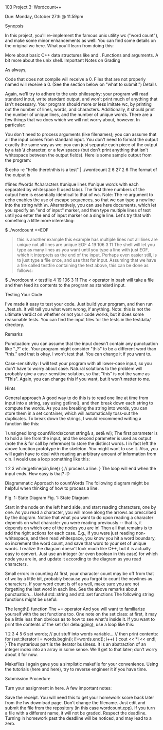 103 Project 3: Wordcount++

Due: Monday, October 27th @ 11:59pm

Synopsis

In this project, you'll re-implement the famous unix utility wc ("word count"), and make some minor enhancements as well. You can find some details on the original wc here. What you'll learn from doing this:

More about basic C++ data structures like <string> and  <set>.
Functions and arguments.
A bit more about the unix shell.
Important Notes on Grading

As always,

Code that does not compile will receive a 0.
Files that are not properly named will receive a 0. (See the section below on "what to submit.")
Details

Again, we'll try to adhere to the unix philosophy: your program will read standard input, write standard output, and won't print much of anything that isn't necessary. Your program should more or less imitate wc, by printing out the number of lines, words, and characters. Additionally, it should print the number of unique lines, and the number of unique words. There are a few things that wc does which we will not worry about, however. In particular:

You don't need to process arguments (like filenames); you can assume that all the input comes from standard input.
You don't need to format the output exactly the same way as wc: you can just separate each piece of the output by a tab \t character, or a few spaces (but don't print anything that isn't whitespace between the output fields).
Here is some sample output from the program:

$ echo -e "hello there\nthis is a test" | ./wordcount
        2       6       27       2       6
The format of the output is

#lines  #words  #characters  #unique lines  #unique words
with each separated by whitespace (I used tabs). The first three numbers of the output here is essentially identical to that of wc. Note: The -e argument to echo enables the use of escape sequences, so that we can type a newline into the string with \n. Alternatively, you can use here documents, which let you specify an "end of input" marker, and then type multiple lines of text until you enter the end of input marker on a single line. Let's try that with something a little more interesting:

$ ./wordcount <<EOF
> this is another example
> this example has multiple lines
> not all lines are unique
> not all lines are unique
> EOF
        4       19      106     3       11
The shell will let you type as many lines as you want until you type a line with just EOF, which it interprets as the end of the input. Perhaps even easier still, is to just type a file once, and use that for input. Assuming that we have a file called testfile containing the text above, this can be done as follows:

$ ./wordcount < testfile
        4       19      106     3       11
The < operator in bash will take a file and then feed its contents to the program as standard input.

Testing Your Code

I've made it easy to test your code. Just build your program, and then run ./test.sh. It will tell you what went wrong, if anything. Note: this is not the ultimate verdict on whether or not your code works, but it does some reasonable tests. You can find the input files for the tests in the testdata/ directory.

Remarks

Punctuation: you can assume that the input doesn't contain any punctuation like ".,?" etc. Your program might consider "this" to be a different word than "this." and that is okay. I won't test that. You can change it if you want to.

Case-sensitivity: I will test your program with all lower-case input, so you don't have to worry about case. Natural solutions to the problem will probably give a case-sensitive solution, so that "this" is not the same as "This". Again, you can change this if you want, but it won't matter to me.

Hints

General approach
A good way to do this is to read one line at time from input into a string, say using getline(), and then break down each string to compute the words. As you are breaking the string into words, you can store them in a set container, which will automatically toss-out the duplicates. To break down the strings, I would recommend writing a function like this:

1
unsigned long countWords(const string& s, set<string>& wl);
The first parameter is to hold a line from the input, and the second parameter is used as output (note the & for call by reference) to store the distinct words. I in fact left the above function prototype in the skeleton. You might want to use it. Also, you will again have to deal with reading an arbitrary amount of information from cin. I would use a loop something like this:

1
2
3
while(getline(cin,line)) {
    // process a line.
}
The loop will end when the input ends. How easy is that? :D

Diagrammatic Approach to countWords
The following diagram might be helpful when thinking of how to process a line.

Fig. 1: State Diagram
Fig. 1: State Diagram

Start in the node on the left hand side, and start reading characters, one by one. As you read a character, you will move along the arrows as prescribed by the diagram. Notice that what you want to do upon reading a character depends on what character you were reading previously -- that is, it depends on which one of the nodes you are in! Then all that remains is to add the right actions for each case. E.g., if you were just reading non-whitespace, and then read whitespace, you know you hit a word boundary, so increment the word count, and save that word to your set of unique words. I realize the diagram doesn't look much like C++, but it is actually easy to convert. Just use an integer (or even boolean in this case) for which node you are in, and update it according to the diagram as you read characters.

Small errors in counting
At first, your character count may be off from that of wc by a little bit, probably because you forgot to count the newlines as characters.
If your word count is off as well, make sure you are not forgetting the last word in each line.
See the above remarks about punctuation...
Useful std::string and std::set functions
The following string functions might be useful:

The length() function
The += operator
And you will want to familiarize yourself with the set functions too. One note on the set class: at first, it may be a little less than obvious as to how to see what's inside it. If you want to print the contents of the set (for debugging), use a loop like this:

1
2
3
4
5
6
set<string> words;
// put stuff into words variable...
// then print contents:
for (set<string>::iterator i = words.begin(); i!=words.end(); i++) {
    cout << *i << endl;
}
The mysterious part is the iterator business. It is an abstraction of an integer index into an array in some sense. We'll get to that later; don't worry about it for now.

Makefiles
I again gave you a simplistic makefile for your convenience. Using the tutorials (here and here), try to reverse engineer it if you have time.

Submission Procedure

Turn your assignment in here. A few important notes:

Save the receipt. You will need this to get your homework score back later from the hw download page.
Don't change the filename. Just edit and submit the file from the repository (in this case wordcount.cpp). If you turn a file with a different name, it will not be graded.
Respect the deadline. Turning in homework past the deadline will be noticed, and may lead to a zero.

